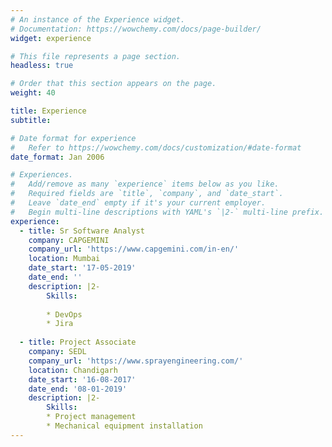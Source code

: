 ```yaml
---
# An instance of the Experience widget.
# Documentation: https://wowchemy.com/docs/page-builder/
widget: experience

# This file represents a page section.
headless: true

# Order that this section appears on the page.
weight: 40

title: Experience
subtitle:

# Date format for experience
#   Refer to https://wowchemy.com/docs/customization/#date-format
date_format: Jan 2006

# Experiences.
#   Add/remove as many `experience` items below as you like.
#   Required fields are `title`, `company`, and `date_start`.
#   Leave `date_end` empty if it's your current employer.
#   Begin multi-line descriptions with YAML's `|2-` multi-line prefix.
experience:
  - title: Sr Software Analyst
    company: CAPGEMINI
    company_url: 'https://www.capgemini.com/in-en/'
    location: Mumbai
    date_start: '17-05-2019'
    date_end: ''
    description: |2-
        Skills:
        
        * DevOps
        * Jira
        
  - title: Project Associate
    company: SEDL
    company_url: 'https://www.sprayengineering.com/'
    location: Chandigarh
    date_start: '16-08-2017'
    date_end: '08-01-2019'
    description: |2-
        Skills: 
        * Project management
        * Mechanical equipment installation
---
```

